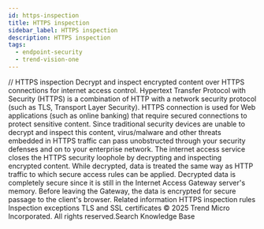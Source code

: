 ```yaml
---
id: https-inspection
title: HTTPS inspection
sidebar_label: HTTPS inspection
description: HTTPS inspection
tags:
  - endpoint-security
  - trend-vision-one
---
```


/*<![CDATA[*/ $('#title').html($('meta[name=map-description]').attr('content')); /*]]>*/ HTTPS inspection Decrypt and inspect encrypted content over HTTPS connections for internet access control. Hypertext Transfer Protocol with Security (HTTPS) is a combination of HTTP with a network security protocol (such as TLS, Transport Layer Security). HTTPS connection is used for Web applications (such as online banking) that require secured connections to protect sensitive content. Since traditional security devices are unable to decrypt and inspect this content, virus/malware and other threats embedded in HTTPS traffic can pass unobstructed through your security defenses and on to your enterprise network. The internet access service closes the HTTPS security loophole by decrypting and inspecting encrypted content. While decrypted, data is treated the same way as HTTP traffic to which secure access rules can be applied. Decrypted data is completely secure since it is still in the Internet Access Gateway server's memory. Before leaving the Gateway, the data is encrypted for secure passage to the client's browser. Related information HTTPS inspection rules Inspection exceptions TLS and SSL certificates © 2025 Trend Micro Incorporated. All rights reserved.Search Knowledge Base